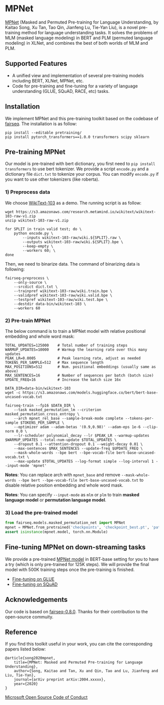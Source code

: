 # MPNet

[MPNet](https://) (Masked and Permuted Pre-training for Language Understanding, by Kaitao Song, Xu Tan, Tao Qin, Jianfeng Lu, Tie-Yan Liu), is a novel pre-training method for language understanding tasks. It solves the problems of MLM (masked language modeling) in BERT and PLM (permuted language modeling) in XLNet, and combines the best of both worlds of MLM and PLM. 


## Supported Features
* A unified view and implementation of several pre-training models including BERT, XLNet, MPNet, etc.
* Code for pre-training and fine-tuning for a variety of language understanding (GLUE, SQuAD, RACE, etc) tasks.


## Installation

We implement MPNet and this pre-training toolkit based on the codebase of [fairseq](https://github.com/pytorch/fairseq). The installation is as follow:

```
pip install --editable pretraining/
pip install pytorch_transformers==1.0.0 transformers scipy sklearn
```


## Pre-training MPNet
Our model is pre-trained with bert dictionary, you first need to `pip install transformers` to use bert tokenizer. We provide a script `encode.py` and a dictionary file `dict.txt` to tokenize your corpus. You can modify `encode.py` if you want to use other tokenizers (like roberta).

### 1) Preprocess data 
We choose [WikiText-103](https://s3.amazonaws.com/research.metamind.io/wikitext/wikitext-103-raw-v1.zip) as a demo. The running script is as follow:

```
wget https://s3.amazonaws.com/research.metamind.io/wikitext/wikitext-103-raw-v1.zip
unzip wikitext-103-raw-v1.zip

for SPLIT in train valid test; do \
    python encode.py \
        --inputs wikitext-103-raw/wiki.${SPLIT}.raw \
        --outputs wikitext-103-raw/wiki.${SPLIT}.bpe \
        --keep-empty \
        --workers 60; \
done
```

Then, we need to binarize data. The command of binarizing data is following:
```
fairseq-preprocess \
    --only-source \
    --srcdict dict.txt \
    --trainpref wikitext-103-raw/wiki.train.bpe \
    --validpref wikitext-103-raw/wiki.valid.bpe \
    --testpref wikitext-103-raw/wiki.test.bpe \
    --destdir data-bin/wikitext-103 \
    --workers 60
```

### 2) Pre-train MPNet
The below command is to train a MPNet model with relative positional embedding and whole word mask:
```
TOTAL_UPDATES=125000    # Total number of training steps
WARMUP_UPDATES=10000    # Warmup the learning rate over this many updates
PEAK_LR=0.0005          # Peak learning rate, adjust as needed
TOKENS_PER_SAMPLE=512   # Max sequence length
MAX_POSITIONS=512       # Num. positional embeddings (usually same as above)
MAX_SENTENCES=16        # Number of sequences per batch (batch size)
UPDATE_FREQ=16          # Increase the batch size 16x

DATA_DIR=data-bin/wikitext-103
wget -c https://s3.amazonaws.com/models.huggingface.co/bert/bert-base-uncased-vocab.txt

fairseq-train --fp16 $DATA_DIR \
    --task masked_permutation_lm --criterion masked_permutation_cross_entropy \
    --arch mpnet_rel_base --sample-break-mode complete --tokens-per-sample $TOKENS_PER_SAMPLE \
    --optimizer adam --adam-betas '(0.9,0.98)' --adam-eps 1e-6 --clip-norm 0.0 \
    --lr-scheduler polynomial_decay --lr $PEAK_LR --warmup-updates $WARMUP_UPDATES --total-num-update $TOTAL_UPDATES \
    --dropout 0.1 --attention-dropout 0.1 --weight-decay 0.01 \
    --max-sentences $MAX_SENTENCES --update-freq $UPDATE_FREQ \
    --mask-whole-words --bpe bert --bpe-vocab-file bert-base-uncased-vocab.txt \
    --max-update $TOTAL_UPDATES --log-format simple --log-interval 1 --input-mode 'mpnet'
```
**Notes**: You can replace arch with `mpnet_base` and remove `--mask-whole-words --bpe bert --bpe-vocab-file bert-base-uncased-vocab.txt` to disable relative position embedding and whole word mask. 

**Notes**: You can specify `--input-mode` as `mlm` or `plm` to train **masked language model** or **permutation language model**.

### 3) Load the pre-trained model
```python
from fairseq.models.masked_permutation_net import MPNet
mpnet = MPNet.from_pretrained('checkpoints', 'checkpoint_best.pt', 'path/to/data', bpe='bert')
assert isinstance(mpnet.model, torch.nn.Module)
```


## Fine-tuning MPNet on down-streaming tasks

We provide a pre-trained [MPNet model](https://modelrelease.blob.core.windows.net/pre-training/MPNet/mpnet.example.pt) in BERT-base setting for you to have a try (which is only pre-trained for 125K steps). We will provide the final model with 500K training steps once the pre-training is finished.

- [Fine-tuning on GLUE](README.glue.md)
- [Fine-tuning on SQuAD](README.squad.md)


## Acknowledgements
Our code is based on [fairseq-0.8.0](https://github.com/pytorch/fairseq). Thanks for their contribution to the open-source commuity.


## Reference
If you find this toolkit useful in your work, you can cite the corresponding papers listed below:

    @article{song2020mpnet,
        title={MPNet: Masked and Permuted Pre-training for Language Understanding},
        author={Song, Kaitao and Tan, Xu and Qin, Tao and Lu, Jianfeng and Liu, Tie-Yan},
        journal={arXiv preprint arXiv:2004.xxxxx},
        year={2020}
    }

[Microsoft Open Source Code of Conduct](https://opensource.microsoft.com/codeofconduct)
